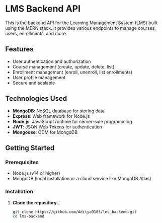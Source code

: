 # LMS Backend API

This is the backend API for the Learning Management System (LMS) built using the MERN stack. It provides various endpoints to manage courses, users, enrollments, and more.

## Features

- User authentication and authorization
- Course management (create, update, delete, list)
- Enrollment management (enroll, unenroll, list enrollments)
- User profile management
- Secure and scalable

## Technologies Used

- **MongoDB**: NoSQL database for storing data
- **Express**: Web framework for Node.js
- **Node.js**: JavaScript runtime for server-side programming
- **JWT**: JSON Web Tokens for authentication
- **Mongoose**: ODM for MongoDB

## Getting Started

### Prerequisites

- Node.js (v14 or higher)
- MongoDB (local installation or a cloud service like MongoDB Atlas)

### Installation

1. **Clone the repository**:..

   ```bash
   git clone https://github.com/Aditya9103/lms_backend.git
   cd lms-backend

